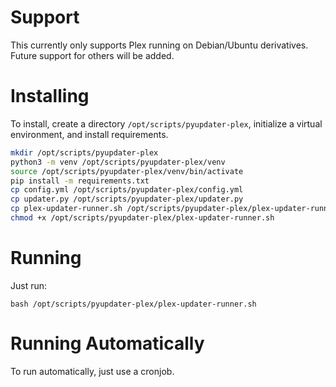 # Support
This currently only supports Plex running on Debian/Ubuntu derivatives. Future support for others will be added.

# Installing
To install, create a directory `/opt/scripts/pyupdater-plex`, initialize a virtual environment, and install requirements.

```sh
mkdir /opt/scripts/pyupdater-plex
python3 -m venv /opt/scripts/pyupdater-plex/venv
source /opt/scripts/pyupdater-plex/venv/bin/activate
pip install -m requirements.txt
cp config.yml /opt/scripts/pyupdater-plex/config.yml
cp updater.py /opt/scripts/pyupdater-plex/updater.py
cp plex-updater-runner.sh /opt/scripts/pyupdater-plex/plex-updater-runner.sh
chmod +x /opt/scripts/pyupdater-plex/plex-updater-runner.sh
```

# Running
Just run:
```
bash /opt/scripts/pyupdater-plex/plex-updater-runner.sh
```

# Running Automatically
To run automatically, just use a cronjob.

